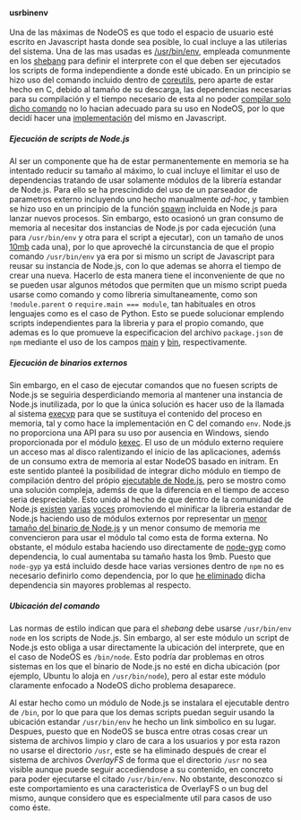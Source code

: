 #### usrbinenv

Una de las máximas de NodeOS es que todo el espacio de usuario esté escrito en
Javascript hasta donde sea posible, lo cual incluye a las utilerias del sistema.
Una de las mas usadas es [/usr/bin/env](https://es.wikipedia.org/wiki/Env),
empleada comunmente en los [shebang](https://es.wikipedia.org/wiki/Shebang) para
definir el interprete con el que deben ser ejecutados los scripts de forma
independiente a donde esté ubicado. En un principio se hizo uso del comando
incluido dentro de [coreutils](http://www.gnu.org/software/coreutils), pero
aparte de estar hecho en C, debido al tamaño de su descarga, las dependencias
necesarias para su compilación y el tiempo necesario de esta al no poder
[compilar solo dicho comando](http://lists.gnu.org/archive/html/coreutils/2014-12/msg00014.html)
no lo hacian adecuado para su uso en NodeOS, por lo que decidí hacer una
[implementación](https://github.com/piranna/usrbinenv) del mismo en Javascript.

##### Ejecución de scripts de Node.js

Al ser un componente que ha de estar permanentemente en memoria se ha intentado
reducir su tamaño al máximo, lo cual incluye el limitar el uso de dependencias
tratando de usar solamente módulos de la librería estandar de Node.js. Para ello
se ha prescindido del uso de un parseador de parametros externo incluyendo uno
hecho manualmente *ad-hoc*, y tambien se hizo uso en un principio de la función
[spawn](https://nodejs.org/api/child_process.html#child_process_child_process_spawn_command_args_options)
incluida en Node.js para lanzar nuevos procesos. Sin embargo, esto ocasionó un
gran consumo de memoria al necesitar dos instancias de Node.js por cada ejecución
(una para `/usr/bin/env` y otra para el script a ejecutar), con un tamaño de unos
[10mb](https://nodejs.org/api/child_process.html#child_process_child_process_fork_modulepath_args_options)
cada una), por lo que aproveché la circunstancia de que el propio comando
`/usr/bin/env` ya era por si mismo un script de Javascript para reusar su
instancia de Node.js, con lo que ademas se ahorra el tiempo de crear una nueva.
Hacerlo de esta manera tiene el inconveniente de que no se pueden usar algunos
métodos que permiten que un mismo script pueda usarse como comando y como
libreria simultaneamente, como son `!module.parent` o `require.main === module`,
tan habituales en otros lenguajes como es el caso de Python. Esto se puede
solucionar emplendo scripts independientes para la libreria y para el propio
comando, que ademas es lo que promueve la especificacion del archivo
`package.json` de `npm` mediante el uso de los campos
[main](https://docs.npmjs.com/files/package.json#main) y
[bin](https://docs.npmjs.com/files/package.json#bin), respectivamente.

##### Ejecución de binarios externos

Sin embargo, en el caso de ejecutar comandos que no fuesen scripts de Node.js
se seguiria desperdiciando memoria al mantener una instancia de Node.js
inutilizada, por lo que la única solución es hacer uso de la llamada al sistema
[execvp](http://linux.die.net/man/3/execvp) para que se sustituya el contenido
del proceso en memoria, tal y como hace la implementación en C del comando `env`.
Node.js no proporciona una API para su uso por ausencia en Windows, siendo
proporcionada por el módulo [kexec](https://github.com/jprichardson/node-kexec).
El uso de un módulo externo requiere un acceso mas al disco ralentizando el
inicio de las aplicaciones, ademśs de un consumo extra de memoria al estar
NodeOS basado en initram. En este sentido planteé la posibilidad de integrar
dicho módulo en tiempo de compilación dentro del própio
[ejecutable de Node.js](https://github.com/nodejs/node-v0.x-archive/issues/14354),
pero se mostro como una solución compleja, ademśs de que la diferencia en el
tiempo de acceso seria despreciable. Esto unido al hecho de que dentro de la
comunidad de Node.js [existen](https://github.com/nodejs/NG/issues/18)
[varias](https://r.va.gg/2014/06/why-i-dont-use-nodes-core-stream-module.html)
[voces](https://github.com/nodejs/NG/issues/9) promoviendo el minificar la
libreria estandar de Node.js haciendo uso de módulos externos por representar un
[menor tamaño del binario de Node.js](https://github.com/nodejs/node/issues/2948)
y un menor consumo de memoria me convencieron para usar el módulo tal como esta
de forma externa. No obstante, el módulo estaba haciendo uso directamente de
[node-gyp](https://github.vom/nodejs/node-gyp) como dependencia, lo cual
aumentaba su tamaño hasta los 9mb. Puesto que `node-gyp` ya está incluido desde
hace varias versiones dentro de `npm` no es necesario definirlo como dependencia,
por lo que [he eliminado](https://github.com/jprichardson/node-kexec/pull/24)
dicha dependencia sin mayores problemas al respecto.

##### Ubicación del comando

Las normas de estilo indican que para el *shebang* debe usarse `/usr/bin/env
node` en los scripts de Node.js. Sin embargo, al ser este módulo un script de
Node.js esto obliga a usar directamente la ubicación del interprete, que en el
caso de NodeOS es `/bin/node`. Esto podría dar problemas en otros sistemas en
los que el binario de Node.js no esté en dicha ubicación (por ejemplo, Ubuntu lo
aloja en `/usr/bin/node`), pero al estar este módulo claramente enfocado a
NodeOS dicho problema desaparece.

Al estar hecho como un módulo de Node.js se instalara el ejecutable dentro de
`/bin`, por lo que para que los demas scripts puedan seguir usando la ubicación
estandar `/usr/bin/env` he hecho un link simbolico en su lugar. Despues, puesto
que en NodeOS se busca entre otras cosas crear un sistema de archivos limpio y
claro de cara a los usuarios y por esta razon no usarse el directorio `/usr`,
este se ha eliminado después de crear el sistema de archivos *OverlayFS* de
forma que el directorio `/usr` no sea visible aunque puede seguir accediendose a
su contenido, en concreto para poder ejecutarse el citado `/usr/bin/env`. No
obstante, desconozco si este comportamiento es una caracteristica de OverlayFS o
un bug del mismo, aunque considero que es especialmente util para casos de uso
como éste.
